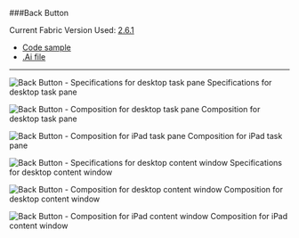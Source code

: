 ###Back Button

Current Fabric Version Used: [2.6.1](https://github.com/OfficeDev/office-ui-fabric-core/releases/tag/2.6.1)

* [Code sample](https://github.com/OfficeDev/Office-Add-in-UX-Design-Patterns-Code/tree/master/templates/navigation/back-button)
* [.Ai file](https://github.com/OfficeDev/Office-Add-in-UX-Design-Patterns/blob/master/Patterns/Source%20Files/Back_Button.ai?raw=true)

***

![Back Button - Specifications for desktop task pane](https://raw.githubusercontent.com/OfficeDev/Office-Add-in-UX-Design-Patterns/master/Patterns/Assets/Back_Button/Back_Button_Desktop%20Task%20Pane%20Callouts.png)
Specifications for desktop task pane 


![Back Button - Composition for desktop task pane](https://raw.githubusercontent.com/OfficeDev/Office-Add-in-UX-Design-Patterns/master/Patterns/Assets/Back_Button/Back_Button_Desktop%20Task%20Pane.png)
Composition for desktop task pane 


![Back Button - Composition for iPad task pane](https://raw.githubusercontent.com/OfficeDev/Office-Add-in-UX-Design-Patterns/master/Patterns/Assets/Back_Button/Back_Button_iPad%20Task%20Pane.png)
Composition for iPad task pane 


![Back Button - Specifications for desktop content window](https://raw.githubusercontent.com/OfficeDev/Office-Add-in-UX-Design-Patterns/master/Patterns/Assets/Back_Button/Back_Button_Desktop%20Content%20Window%20Callouts.png)
Specifications for desktop content window


![Back Button - Composition for desktop content window](https://raw.githubusercontent.com/OfficeDev/Office-Add-in-UX-Design-Patterns/master/Patterns/Assets/Back_Button/Back_Button_Desktop%20Content%20Window.png)
Composition for desktop content window


![Back Button - Composition for iPad content window](https://raw.githubusercontent.com/OfficeDev/Office-Add-in-UX-Design-Patterns/master/Patterns/Assets/Back_Button/Back_Button_iPad%20Content%20Window.png)
Composition for iPad content window
